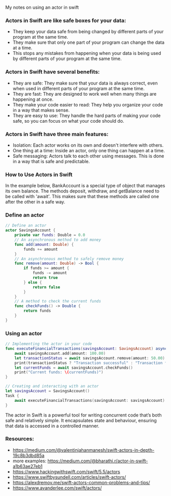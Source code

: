 My notes on using an actor in swift<!--more-->

### Actors in Swift are like safe boxes for your data:

- They keep your data safe from being changed by different parts of your program at the same time.
- They make sure that only one part of your program can change the data at a time.
- This stops any mistakes from happening when your data is being used by different parts of your program at the same time.


### Actors in Swift have several benefits:

- They are safe: They make sure that your data is always correct, even when used in different parts of your program at the same time.
- They are fast: They are designed to work well when many things are happening at once.
- They make your code easier to read: They help you organize your code in a way that makes sense.
- They are easy to use: They handle the hard parts of making your code safe, so you can focus on what your code should do.

### Actors in Swift have three main features:

- Isolation: Each actor works on its own and doesn't interfere with others.
- One thing at a time: Inside an actor, only one thing can happen at a time.
- Safe messaging: Actors talk to each other using messages. This is done in a way that is safe and predictable.

### How to Use Actors in Swift
In the example below, BankAccount is a special type of object that manages its own balance. The methods deposit, withdraw, and getBalance need to be called with 'await'. This makes sure that these methods are called one after the other in a safe way.

###  Define an actor
```swift
// Define an actor
actor SavingsAccount {
    private var funds: Double = 0.0
    // An asynchronous method to add money
    func add(amount: Double) {
        funds += amount
    }
    // An asynchronous method to safely remove money
    func remove(amount: Double) -> Bool {
        if funds >= amount {
            funds -= amount
            return true
        } else {
            return false
        }
    }
    // A method to check the current funds
    func checkFunds() -> Double {
        return funds
    }
}

```
### Using an actor
```swift
// Implementing the actor in your code
func executeFinancialTransactions(savingsAccount: SavingsAccount) async {
    await savingsAccount.add(amount: 100.00)
    let transactionStatus = await savingsAccount.remove(amount: 50.00)
    print(transactionStatus ? "Transaction successful" : "Transaction failed")
    let currentFunds = await savingsAccount.checkFunds()
    print("Current funds: \(currentFunds)")
}

// Creating and interacting with an actor
let savingsAccount = SavingsAccount()
Task {
    await executeFinancialTransactions(savingsAccount: savingsAccount)
}
```

The actor in Swift is a powerful tool for writing concurrent code that’s both safe and relatively simple. It encapsulates state and behaviour, ensuring that data is accessed in a controlled manner.

### Resources:
- https://medium.com/@valentinjahanmanesh/swift-actors-in-depth-19c8b3dbd85a
- more examples: https://medium.com/@bharathi.r/actor-in-swift-a1b63ae27eb1
- https://www.hackingwithswift.com/swift/5.5/actors
- https://www.swiftbysundell.com/articles/swift-actors/
- https://alexdremov.me/swift-actors-common-problems-and-tips/
- https://www.avanderlee.com/swift/actors/
